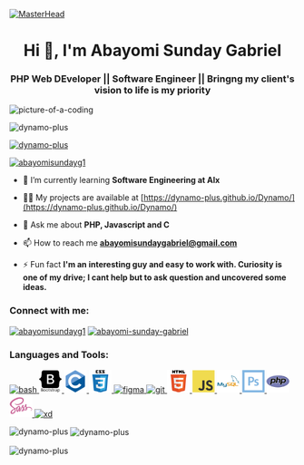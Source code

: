 [![MasterHead](https://media.licdn.com/dms/image/D4D16AQF45J3L6tCWSA/profile-displaybackgroundimage-shrink_350_1400/0/1675835727612?e=1684368000&v=beta&t=Kvm3QyhPhSFbSntkxFm1qq4o6wTHfeu0yHU3qqPsj_4)](https://dynamo-plus.github.io/Dynamo)
<h1 align="center">Hi 👋, I'm Abayomi Sunday Gabriel</h1>
<h3 align="center">PHP Web DEveloper || Software Engineer || Bringng my client's vision to life is my priority</h3>
<img src="https://th.bing.com/th/id/R.2c41f9b5411045e59ef08bbe5045773e?rik=U4z1vs9CUdqmPQ&pid=ImgRaw&r=0" alt="picture-of-a-coding" width="400">

<p align="left"> <img src="https://komarev.com/ghpvc/?username=dynamo-plus&label=Profile%20views&color=0e75b6&style=flat" alt="dynamo-plus" /> </p>

<p align="left"> <a href="https://github.com/ryo-ma/github-profile-trophy"><img src="https://github-profile-trophy.vercel.app/?username=dynamo-plus" alt="dynamo-plus" /></a> </p>

<p align="left"> <a href="https://twitter.com/abayomisundayg1" target="blank"><img src="https://img.shields.io/twitter/follow/abayomisundayg1?logo=twitter&style=for-the-badge" alt="abayomisundayg1" /></a> </p>

- 🌱 I’m currently learning **Software Engineering at Alx**

- 👨‍💻 My projects are available at [https://dynamo-plus.github.io/Dynamo/](https://dynamo-plus.github.io/Dynamo/)

- 💬 Ask me about **PHP, Javascript and C**

- 📫 How to reach me **abayomisundaygabriel@gmail.com**

- ⚡ Fun fact **I'm an interesting guy and easy to work with. Curiosity is one of my drive; I cant help but to ask question and uncovered some ideas.**

<h3 align="left">Connect with me:</h3>
<p align="left">
<a href="https://twitter.com/abayomisundayg1" target="blank"><img align="center" src="https://raw.githubusercontent.com/rahuldkjain/github-profile-readme-generator/master/src/images/icons/Social/twitter.svg" alt="abayomisundayg1" height="30" width="40" /></a>
<a href="https://linkedin.com/in/abayomi-sunday-gabriel" target="blank"><img align="center" src="https://raw.githubusercontent.com/rahuldkjain/github-profile-readme-generator/master/src/images/icons/Social/linked-in-alt.svg" alt="abayomi-sunday-gabriel" height="30" width="40" /></a>
</p>

<h3 align="left">Languages and Tools:</h3>
<p align="left"> <a href="https://www.gnu.org/software/bash/" target="_blank" rel="noreferrer"> <img src="https://www.vectorlogo.zone/logos/gnu_bash/gnu_bash-icon.svg" alt="bash" width="40" height="40"/> </a> <a href="https://getbootstrap.com" target="_blank" rel="noreferrer"> <img src="https://raw.githubusercontent.com/devicons/devicon/master/icons/bootstrap/bootstrap-plain-wordmark.svg" alt="bootstrap" width="40" height="40"/> </a> <a href="https://www.cprogramming.com/" target="_blank" rel="noreferrer"> <img src="https://raw.githubusercontent.com/devicons/devicon/master/icons/c/c-original.svg" alt="c" width="40" height="40"/> </a> <a href="https://www.w3schools.com/css/" target="_blank" rel="noreferrer"> <img src="https://raw.githubusercontent.com/devicons/devicon/master/icons/css3/css3-original-wordmark.svg" alt="css3" width="40" height="40"/> </a> <a href="https://www.figma.com/" target="_blank" rel="noreferrer"> <img src="https://www.vectorlogo.zone/logos/figma/figma-icon.svg" alt="figma" width="40" height="40"/> </a> <a href="https://git-scm.com/" target="_blank" rel="noreferrer"> <img src="https://www.vectorlogo.zone/logos/git-scm/git-scm-icon.svg" alt="git" width="40" height="40"/> </a> <a href="https://www.w3.org/html/" target="_blank" rel="noreferrer"> <img src="https://raw.githubusercontent.com/devicons/devicon/master/icons/html5/html5-original-wordmark.svg" alt="html5" width="40" height="40"/> </a> <a href="https://developer.mozilla.org/en-US/docs/Web/JavaScript" target="_blank" rel="noreferrer"> <img src="https://raw.githubusercontent.com/devicons/devicon/master/icons/javascript/javascript-original.svg" alt="javascript" width="40" height="40"/> </a> <a href="https://www.mysql.com/" target="_blank" rel="noreferrer"> <img src="https://raw.githubusercontent.com/devicons/devicon/master/icons/mysql/mysql-original-wordmark.svg" alt="mysql" width="40" height="40"/> </a> <a href="https://www.photoshop.com/en" target="_blank" rel="noreferrer"> <img src="https://raw.githubusercontent.com/devicons/devicon/master/icons/photoshop/photoshop-line.svg" alt="photoshop" width="40" height="40"/> </a> <a href="https://www.php.net" target="_blank" rel="noreferrer"> <img src="https://raw.githubusercontent.com/devicons/devicon/master/icons/php/php-original.svg" alt="php" width="40" height="40"/> </a> <a href="https://sass-lang.com" target="_blank" rel="noreferrer"> <img src="https://raw.githubusercontent.com/devicons/devicon/master/icons/sass/sass-original.svg" alt="sass" width="40" height="40"/> </a> <a href="https://www.adobe.com/products/xd.html" target="_blank" rel="noreferrer"> <img src="https://cdn.worldvectorlogo.com/logos/adobe-xd.svg" alt="xd" width="40" height="40"/> </a> </p>

<p><img align="left" src="https://github-readme-stats.vercel.app/api/top-langs?username=dynamo-plus&show_icons=true&locale=en&layout=compact" alt="dynamo-plus" /></p>

<p>&nbsp;<img align="center" src="https://github-readme-stats.vercel.app/api?username=dynamo-plus&show_icons=true&locale=en" alt="dynamo-plus" /></p>

<p><img align="center" src="https://github-readme-streak-stats.herokuapp.com/?user=dynamo-plus&" alt="dynamo-plus" /></p>
